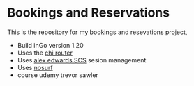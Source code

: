 # Bookings and Reservations

This is the repository for my bookings and resevations project,

- Build inGo version 1.20
- Uses the [chi router](https://github.com/go-chi/chi/v5)
- Uses [alex edwards SCS](https://github.com/alexedwards/scs/v2) sesion management 
- Uses [nosurf](https://github.com/justinas/nosurf)
- course udemy trevor sawler